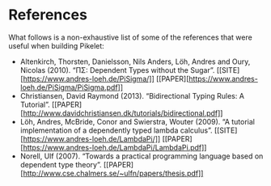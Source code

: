 # References

What follows is a non-exhaustive list of some of the references that were useful
when building Pikelet:

- Altenkirch, Thorsten, Danielsson, Nils Anders, Löh, Andres and Oury, Nicolas
  (2010). “ΠΣ: Dependent Types without the Sugar”.
  [[SITE][https://www.andres-loeh.de/PiSigma/]]
  [[PAPER][https://www.andres-loeh.de/PiSigma/PiSigma.pdf]]
- Christiansen, David Raymond (2013). “Bidirectional Typing Rules: A Tutorial”.
  [[PAPER][http://www.davidchristiansen.dk/tutorials/bidirectional.pdf]]
- Löh, Andres, McBride, Conor and Swierstra, Wouter (2009). “A tutorial
  implementation of a dependently typed lambda calculus”.
  [[SITE][https://www.andres-loeh.de/LambdaPi/]]
  [[PAPER][https://www.andres-loeh.de/LambdaPi/LambdaPi.pdf]]
- Norell, Ulf (2007). “Towards a practical programming language based on
  dependent type theory”.
  [[PAPER][http://www.cse.chalmers.se/~ulfn/papers/thesis.pdf]]
